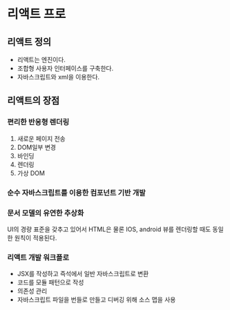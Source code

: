 # 리액트 프로 

## 리액트 정의 
- 리액트는 엔진이다. 
- 조합형 사용자 인터페이스를 구축한다. 
- 자바스크립트와 xml을 이용한다. 


## 리액트의 장점 
### 편리한 반응형 렌더링 
1. 새로운 페이지 전송 
2. DOM일부 변경 
3. 바인딩 
4. 렌더링 
5. 가상 DOM

### 순수 자바스크립트를 이용한 컴포넌트 기반 개발

### 문서 모델의 유연한 추상화 
UI의 경량 표준을 갖추고 있어서 HTML은 물론 IOS, android 뷰를 렌더링할 때도 동일한 원칙이 적용된다. 

### 리액트 개발 워크플로
- JSX를 작성하고 즉석에서 일반 자바스크립트로 변환
- 코드를 모듈 패턴으로 작성 
- 의존성 관리 
- 자바스크립트 파일을 번들로 만들고 디버깅 위해 소스 맵을 사용 

